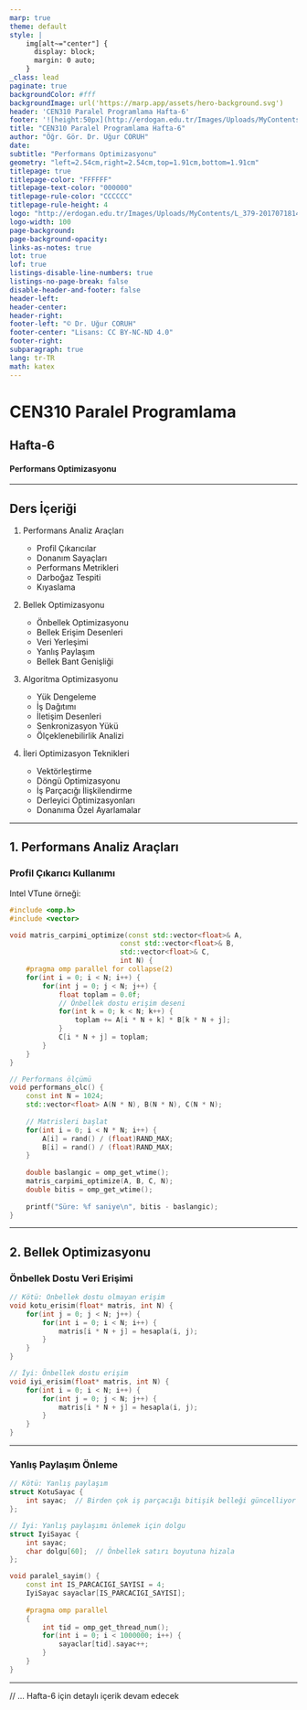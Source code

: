 ```yaml
---
marp: true
theme: default
style: |
    img[alt~="center"] {
      display: block;
      margin: 0 auto;
    }
_class: lead
paginate: true
backgroundColor: #fff
backgroundImage: url('https://marp.app/assets/hero-background.svg')
header: 'CEN310 Paralel Programlama Hafta-6'
footer: '![height:50px](http://erdogan.edu.tr/Images/Uploads/MyContents/L_379-20170718142719217230.jpg) RTEÜ CEN310 Hafta-6'
title: "CEN310 Paralel Programlama Hafta-6"
author: "Öğr. Gör. Dr. Uğur CORUH"
date:
subtitle: "Performans Optimizasyonu"
geometry: "left=2.54cm,right=2.54cm,top=1.91cm,bottom=1.91cm"
titlepage: true
titlepage-color: "FFFFFF"
titlepage-text-color: "000000"
titlepage-rule-color: "CCCCCC"
titlepage-rule-height: 4
logo: "http://erdogan.edu.tr/Images/Uploads/MyContents/L_379-20170718142719217230.jpg"
logo-width: 100 
page-background:
page-background-opacity:
links-as-notes: true
lot: true
lof: true
listings-disable-line-numbers: true
listings-no-page-break: false
disable-header-and-footer: false
header-left:
header-center:
header-right:
footer-left: "© Dr. Uğur CORUH"
footer-center: "Lisans: CC BY-NC-ND 4.0"
footer-right:
subparagraph: true
lang: tr-TR
math: katex
---
```


<!-- _backgroundColor: aquq -->

<!-- _color: orange -->

<!-- paginate: false -->

# CEN310 Paralel Programlama

## Hafta-6

#### Performans Optimizasyonu

---

## Ders İçeriği

1. Performans Analiz Araçları
   - Profil Çıkarıcılar
   - Donanım Sayaçları
   - Performans Metrikleri
   - Darboğaz Tespiti
   - Kıyaslama

2. Bellek Optimizasyonu
   - Önbellek Optimizasyonu
   - Bellek Erişim Desenleri
   - Veri Yerleşimi
   - Yanlış Paylaşım
   - Bellek Bant Genişliği

3. Algoritma Optimizasyonu
   - Yük Dengeleme
   - İş Dağıtımı
   - İletişim Desenleri
   - Senkronizasyon Yükü
   - Ölçeklenebilirlik Analizi

4. İleri Optimizasyon Teknikleri
   - Vektörleştirme
   - Döngü Optimizasyonu
   - İş Parçacığı İlişkilendirme
   - Derleyici Optimizasyonları
   - Donanıma Özel Ayarlamalar

---

## 1. Performans Analiz Araçları

### Profil Çıkarıcı Kullanımı

Intel VTune örneği:
```cpp
#include <omp.h>
#include <vector>

void matris_carpimi_optimize(const std::vector<float>& A,
                           const std::vector<float>& B,
                           std::vector<float>& C,
                           int N) {
    #pragma omp parallel for collapse(2)
    for(int i = 0; i < N; i++) {
        for(int j = 0; j < N; j++) {
            float toplam = 0.0f;
            // Önbellek dostu erişim deseni
            for(int k = 0; k < N; k++) {
                toplam += A[i * N + k] * B[k * N + j];
            }
            C[i * N + j] = toplam;
        }
    }
}

// Performans ölçümü
void performans_olc() {
    const int N = 1024;
    std::vector<float> A(N * N), B(N * N), C(N * N);
    
    // Matrisleri başlat
    for(int i = 0; i < N * N; i++) {
        A[i] = rand() / (float)RAND_MAX;
        B[i] = rand() / (float)RAND_MAX;
    }
    
    double baslangic = omp_get_wtime();
    matris_carpimi_optimize(A, B, C, N);
    double bitis = omp_get_wtime();
    
    printf("Süre: %f saniye\n", bitis - baslangic);
}
```

---

## 2. Bellek Optimizasyonu

### Önbellek Dostu Veri Erişimi

```cpp
// Kötü: Önbellek dostu olmayan erişim
void kotu_erisim(float* matris, int N) {
    for(int j = 0; j < N; j++) {
        for(int i = 0; i < N; i++) {
            matris[i * N + j] = hesapla(i, j);
        }
    }
}

// İyi: Önbellek dostu erişim
void iyi_erisim(float* matris, int N) {
    for(int i = 0; i < N; i++) {
        for(int j = 0; j < N; j++) {
            matris[i * N + j] = hesapla(i, j);
        }
    }
}
```

---

### Yanlış Paylaşım Önleme

```cpp
// Kötü: Yanlış paylaşım
struct KotuSayac {
    int sayac;  // Birden çok iş parçacığı bitişik belleği güncelliyor
};

// İyi: Yanlış paylaşımı önlemek için dolgu
struct IyiSayac {
    int sayac;
    char dolgu[60];  // Önbellek satırı boyutuna hizala
};

void paralel_sayim() {
    const int IS_PARCACIGI_SAYISI = 4;
    IyiSayac sayaclar[IS_PARCACIGI_SAYISI];
    
    #pragma omp parallel
    {
        int tid = omp_get_thread_num();
        for(int i = 0; i < 1000000; i++) {
            sayaclar[tid].sayac++;
        }
    }
}
```

---

// ... Hafta-6 için detaylı içerik devam edecek 
